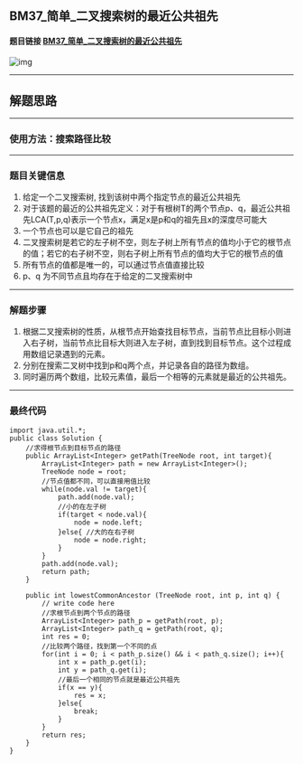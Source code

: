 ## BM37_简单_二叉搜索树的最近公共祖先

#### 题目链接 [BM37_简单_二叉搜索树的最近公共祖先](https://www.nowcoder.com/practice/d9820119321945f588ed6a26f0a6991f?tpId=295&tqId=2290592&ru=/exam/interview&qru=/ta/format-top101/question-ranking&sourceUrl=%2Fexam%2Finterview%3Forder%3D0)

![img](https://i.ibb.co/rZnhWM8/20230810133504.png)

---
## 解题思路
---
### 使用方法：搜索路径比较
---
### 题目关键信息

1. 给定一个二叉搜索树, 找到该树中两个指定节点的最近公共祖先
2. 对于该题的最近的公共祖先定义：对于有根树T的两个节点p、q，最近公共祖先LCA(T,p,q)表示一个节点x，满足x是p和q的祖先且x的深度尽可能大
3. 一个节点也可以是它自己的祖先
4. 二叉搜索树是若它的左子树不空，则左子树上所有节点的值均小于它的根节点的值；若它的右子树不空，则右子树上所有节点的值均大于它的根节点的值
5. 所有节点的值都是唯一的，可以通过节点值直接比较
6. p、q 为不同节点且均存在于给定的二叉搜索树中

---
### 解题步骤

1. 根据二叉搜索树的性质，从根节点开始查找目标节点，当前节点比目标小则进入右子树，当前节点比目标大则进入左子树，直到找到目标节点。这个过程成用数组记录遇到的元素。
2. 分别在搜索二叉树中找到p和q两个点，并记录各自的路径为数组。
3. 同时遍历两个数组，比较元素值，最后一个相等的元素就是最近的公共祖先。
---

### 最终代码
```
import java.util.*;
public class Solution {
    //求得根节点到目标节点的路径
    public ArrayList<Integer> getPath(TreeNode root, int target){
        ArrayList<Integer> path = new ArrayList<Integer>();
        TreeNode node = root;
        //节点值都不同，可以直接用值比较
        while(node.val != target){
            path.add(node.val);
            //小的在左子树
            if(target < node.val){
                node = node.left;
            }else{ //大的在右子树
                node = node.right;
            }
        }
        path.add(node.val);
        return path;
    }

    public int lowestCommonAncestor (TreeNode root, int p, int q) {
        // write code here
        //求根节点到两个节点的路径
        ArrayList<Integer> path_p = getPath(root, p);
        ArrayList<Integer> path_q = getPath(root, q);
        int res = 0;
        //比较两个路径，找到第一个不同的点
        for(int i = 0; i < path_p.size() && i < path_q.size(); i++){
            int x = path_p.get(i);
            int y = path_q.get(i);
            //最后一个相同的节点就是最近公共祖先
            if(x == y){
                res = x;
            }else{
                break;
            }   
        }
        return res;
    }
}
```